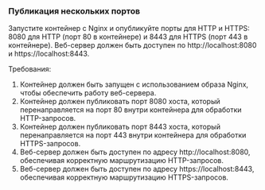 
### Публикация нескольких портов

Запустите контейнер с Nginx и опубликуйте порты для HTTP и HTTPS: 8080 для HTTP (порт 80 в контейнере) и 8443 для HTTPS (порт 443 в контейнере). Веб-сервер должен быть доступен по http://localhost:8080 и https://localhost:8443.

Требования:
1. Контейнер должен быть запущен с использованием образа Nginx, чтобы обеспечить работу веб-сервера. 
2. Контейнер должен публиковать порт 8080 хоста, который перенаправляется на порт 80 внутри контейнера для обработки HTTP-запросов. 
3. Контейнер должен публиковать порт 8443 хоста, который перенаправляется на порт 443 внутри контейнера для обработки HTTPS-запросов. 
4. Веб-сервер должен быть доступен по адресу http://localhost:8080, обеспечивая корректную маршрутизацию HTTP-запросов. 
5. Веб-сервер должен быть доступен по адресу https://localhost:8443, обеспечивая корректную маршрутизацию HTTPS-запросов.